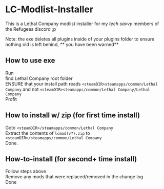 # LC-Modlist-Installer
This is a Lethal Company modlist installer for my *tech savvy* members of the Refugees discord ;p

Note: the exe deletes all plugins inside of your plugins folder to ensure nothing old is left behind, ** you have been warned**

## How to use exe
Run <br /> 
find Lethal Company root folder <br /> 
ENSURE that your install path reads `<steamDIR>steamapps/common/Lethal Company` and not `<steamDIR>steamapps/common/Lethal Company/Lethal Company` <br /> 
Profit <br /> 

## How to install w/ zip (for first time install)
Goto `<steamDIR>/steamapps/common/Lethal Company` <br /> 
Extract the contents of `lcmod(v?).zip` to `<steamDIR>/steamapps/common/Lethal Company` <br /> 
Done. <br /> 

## How-to-install (for second+ time install) <br /> 
Follow steps above <br /> 
Remove any mods that were replaced/removed in the change log <br /> 
Done <br /> 
